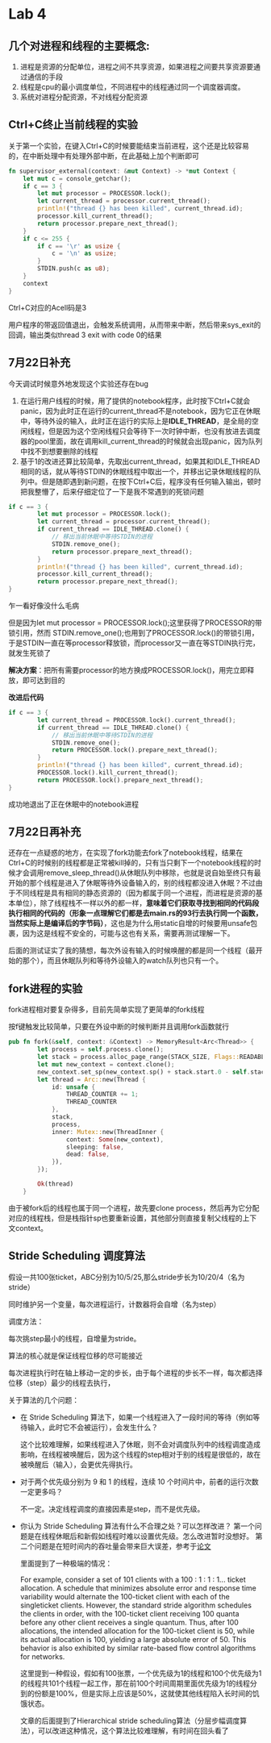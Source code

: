 # Lab 4
## 几个对进程和线程的主要概念:
1. 进程是资源的分配单位，进程之间不共享资源，如果进程之间要共享资源要通过通信的手段
2. 线程是cpu的最小调度单位，不同进程中的线程通过同一个调度器调度。
3. 系统对进程分配资源，不对线程分配资源
## Ctrl+C终止当前线程的实验
关于第一个实验，在键入Ctrl+C的时候要能结束当前进程，这个还是比较容易的，在中断处理中有处理外部中断，在此基础上加个判断即可
```rust
fn supervisor_external(context: &mut Context) -> *mut Context {
    let mut c = console_getchar();
    if c == 3 {
        let mut processor = PROCESSOR.lock();
        let current_thread = processor.current_thread();
        println!("thread {} has been killed", current_thread.id);
        processor.kill_current_thread();
        return processor.prepare_next_thread();
    }
    if c <= 255 {
        if c == '\r' as usize {
            c = '\n' as usize;
        }
        STDIN.push(c as u8);
    }
    context
}
```

Ctrl+C对应的Acell码是3

用户程序的带返回值退出，会触发系统调用，从而带来中断，然后带来sys_exit的回调，输出类似thread 3 exit with code 0的结果

## 7月22日补充
今天调试时候意外地发现这个实验还存在bug

1. 在运行用户线程的时候，用了提供的notebook程序，此时按下Ctrl+C就会panic，因为此时正在运行的current_thread不是notebook，因为它正在休眠中，等待外设的输入，此时正在运行的实际上是**IDLE_THREAD**，是全局的空闲线程，但是因为这个空闲线程只会等待下一次时钟中断，也没有放进去调度器的pool里面，故在调用kill_current_thread的时候就会出现panic，因为队列中找不到想要删除的线程
2. 基于1的改进还算比较简单，先取出current_thread，如果其和IDLE_THREAD相同的话，就从等待STDIN的休眠线程中取出一个，并移出记录休眠线程的队列中。但是随即遇到新问题，在按下Ctrl+C后，程序没有任何输入输出，顿时把我整懵了，后来仔细定位了一下是我不常遇到的死锁问题
```rust
if c == 3 {
        let mut processor = PROCESSOR.lock();
        let current_thread = processor.current_thread();
        if current_thread == IDLE_THREAD.clone() {
            // 移出当前休眠中等待STDIN的进程
            STDIN.remove_one();
            return processor.prepare_next_thread();
        }
        println!("thread {} has been killed", current_thread.id);
        processor.kill_current_thread();
        return processor.prepare_next_thread();
}
```
乍一看好像没什么毛病

但是因为let mut processor = PROCESSOR.lock();这里获得了PROCESSOR的带锁引用，然而 STDIN.remove_one();也用到了PROCESSOR.lock()的带锁引用，于是STDIN一直在等processor释放锁，而processor又一直在等STDIN执行完，就发生死锁了

**解决方案**：把所有需要processor的地方换成PROCESSOR.lock()，用完立即释放，即可达到目的

**改进后代码**
```rust
if c == 3 {
        let current_thread = PROCESSOR.lock().current_thread();
        if current_thread == IDLE_THREAD.clone() {
            // 移出当前休眠中等待STDIN的进程
            STDIN.remove_one();
            return PROCESSOR.lock().prepare_next_thread();
        }
        println!("thread {} has been killed", current_thread.id);
        PROCESSOR.lock().kill_current_thread();
        return PROCESSOR.lock().prepare_next_thread();
}
```
成功地退出了正在休眠中的notebook进程

## 7月22日再补充
还存在一点疑惑的地方，在实现了fork功能去fork了notebook线程，结果在Ctrl+C的时候别的线程都是正常被kill掉的，只有当只剩下一个notebook线程的时候才会调用remove_sleep_thread()从休眠队列中移除，也就是说自始至终只有最开始的那个线程是进入了休眠等待外设备输入的，别的线程都没进入休眠？不过由于不同线程是具有相同的静态资源的（因为都属于同一个进程，而进程是资源的基本单位），除了线程栈不一样以外的都一样，**意味着它们获取寻找到相同的代码段执行相同的代码的（形象一点理解它们都是去main.rs的93行去执行同一个函数，当然实际上是编译后的字节码）**，这也是为什么用static自增的时候要用unsafe包裹，因为这是线程不安全的，可能与这也有关系，需要再测试理解一下。

后面的测试证实了我的猜想，每次外设有输入的时候唤醒的都是同一个线程（最开始的那个），而且休眠队列和等待外设输入的watch队列也只有一个。

## fork进程的实验

fork进程相对要复杂得多，目前先简单实现了更简单的fork线程

按f键触发比较简单，只要在外设中断的时候判断并且调用fork函数就行
```rust
pub fn fork(&self, context: &Context) -> MemoryResult<Arc<Thread>> {
        let process = self.process.clone();
        let stack = process.alloc_page_range(STACK_SIZE, Flags::READABLE | Flags::WRITABLE)?;
        let mut new_context = context.clone();
        new_context.set_sp(new_context.sp() + stack.start.0 - self.stack.start.0);
        let thread = Arc::new(Thread {
            id: unsafe {
                THREAD_COUNTER += 1;
                THREAD_COUNTER
            },
            stack,
            process,
            inner: Mutex::new(ThreadInner {
                context: Some(new_context),
                sleeping: false,
                dead: false,
            }),
        });

        Ok(thread)
    }
```
由于被fork后的线程也属于同一个进程，故先要clone process，然后再为它分配对应的线程栈，但是栈指针sp也要重新设置，其他部分则直接复制父线程的上下文context。

## Stride Scheduling 调度算法

假设一共100张ticket，ABC分别为10/5/25,那么stride步长为10/20/4（名为stride）

同时维护另一个变量，每次进程运行，计数器将会自增（名为step）

调度方法：

每次挑step最小的线程，自增量为stride。

算法的核心就是保证线程位移的尽可能接近

每次进程执行时在轴上移动一定的步长，由于每个进程的步长不一样，每次都选择位移（step）最少的线程去执行，

关于算法的几个问题：
- 在 Stride Scheduling 算法下，如果一个线程进入了一段时间的等待（例如等待输入，此时它不会被运行），会发生什么？

    这个比较难理解，如果线程进入了休眠，则不会对调度队列中的线程调度造成影响，在线程被唤醒后，因为这个线程的step相对于别的线程是很低的，故在被唤醒后（输入），会更优先得执行。
- 对于两个优先级分别为 9 和 1 的线程，连续 10 个时间片中，前者的运行次数一定更多吗？

    不一定。决定线程调度的直接因素是step，而不是优先级。
- 你认为 Stride Scheduling 算法有什么不合理之处？可以怎样改进？
    第一个问题是在线程休眠后和新假如线程时难以设置优先级。怎么改进暂时没想好。
    第二个问题是在短时间内的吞吐量会带来巨大误差，参考于[论文](http://web.eecs.umich.edu/~mosharaf/Readings/Stride.pdf)

    里面提到了一种极端的情况：
    
    For example, consider a set of 101 clients with a
    100 : 1 : 1 : 1... ticket allocation. A schedule that minimizes absolute error and response time variability would
    alternate the 100-ticket client with each of the singleticket clients. However, the standard stride algorithm
    schedules the clients in order, with the 100-ticket client
    receiving 100 quanta before any other client receives
    a single quantum. Thus, after 100 allocations, the intended allocation for the 100-ticket client is 50, while
    its actual allocation is 100, yielding a large absolute
    error of 50. This behavior is also exhibited by similar rate-based flow control algorithms for networks.

    这里提到一种假设，假如有100张票，一个优先级为1的线程和100个优先级为1的线程共101个线程一起工作，那在前100个时间周期里面优先级为1的线程分到的份额是100%，但是实际上应该是50%，这就使其他线程陷入长时间的饥饿状态。

    文章的后面提到了Hierarchical stride scheduling算法（分层步幅调度算法），可以改进这种情况，这个算法比较难理解，有时间在回头看了

